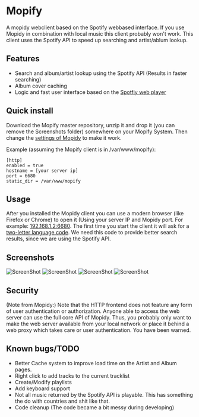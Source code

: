Mopify
======

A mopidy webclient based on the Spotify webbased interface. If you use Mopidy in combination with local music this client probably won't work.
This client uses the Spotify API to speed up searching and artist/ablum lookup.

Features
--------
- Search and album/artist lookup using the Spotify API (Results in faster searching)
- Album cover caching
- Logic and fast user interface based on the [Spotfiy web player](http://play.spotify.com)

Quick install
-------------

Download the Mopify master repository, unzip it and drop it (you can remove the Screenshots folder) somewhere on your Mopify System.  Then change the [settings of Mopidy](http://docs.mopidy.com/en/latest/config/) to make it work. 

Example (assuming the Mopify client is in /var/www/mopify):
```code
[http]
enabled = true
hostname = [your server ip]
port = 6680
static_dir = /var/www/mopify
```


Usage
-----

After you installed the Mopidy client you can use a modern browser (like Firefox or Chrome) to open it (Using your server IP and Mopidy port. For example: [192.168.1.2:6680](192.168.1.2:6680). The first time you start the client it will ask for a [two-letter language code](http://en.wikipedia.org/wiki/ISO_3166-1_alpha-2). We need this code to provide better search results, since we are using the Spotify API.


Screenshots
-----------

![ScreenShot](https://raw.github.com/dirkgroenen/Mopify/master/Screenshots/albumlookup.png) 
![ScreenShot](https://raw.github.com/dirkgroenen/Mopify/master/Screenshots/artistlookup.png)
![ScreenShot](https://raw.github.com/dirkgroenen/Mopify/master/Screenshots/playlists.png) 
![ScreenShot](https://raw.github.com/dirkgroenen/Mopify/master/Screenshots/search.png)


Security
--------

(Note from Mopidy:) Note that the HTTP frontend does not feature any form of user authentication or authorization. Anyone able to access the web server can use the full core API of Mopidy. Thus, you probably only want to make the web server available from your local network or place it behind a web proxy which takes care or user authentication. You have been warned.

Known bugs/TODO
---------------

- Better Cache system to improve load time on the Artist and Album pages.
- Right click to add tracks to the current tracklist
- Create/Modify playlists
- Add keyboard support
- Not all music returned by the Spotify API is playable. This has something the do with countries and shit like that.
- Code cleanup (The code became a bit messy during developing)
